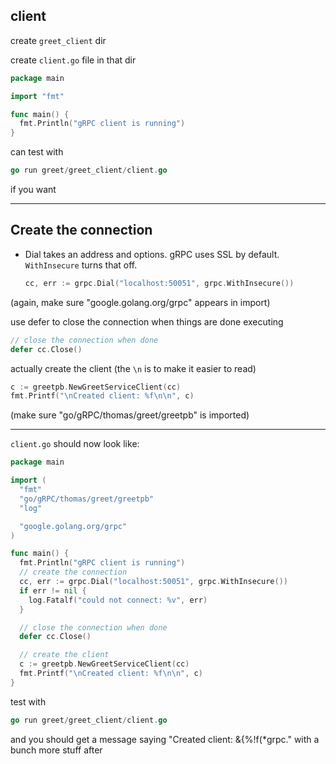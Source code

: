 ## client

create `greet_client` dir

create `client.go` file in that dir

```go
package main

import "fmt"

func main() {
  fmt.Println("gRPC client is running")
}
```

can test with

```go
go run greet/greet_client/client.go
```

if you want

---
## Create the connection

- Dial takes an address and options. gRPC uses SSL by default. `WithInsecure` turns that off.

  ```go
  cc, err := grpc.Dial("localhost:50051", grpc.WithInsecure())
  ```

(again, make sure "google.golang.org/grpc" appears in import)

  use defer to close the connection when things are done executing
  
  ```go
  // close the connection when done
  defer cc.Close()
  ```

  actually create the client (the `\n` is to make it easier to read)

  ```go
  c := greetpb.NewGreetServiceClient(cc)
  fmt.Printf("\nCreated client: %f\n\n", c)
  ```

(make sure "go/gRPC/thomas/greet/greetpb" is imported)

---
`client.go` should now look like:

```go
package main

import (
  "fmt"
  "go/gRPC/thomas/greet/greetpb"
  "log"

  "google.golang.org/grpc"
)

func main() {
  fmt.Println("gRPC client is running")
  // create the connection
  cc, err := grpc.Dial("localhost:50051", grpc.WithInsecure())
  if err != nil {
    log.Fatalf("could not connect: %v", err)
  }

  // close the connection when done
  defer cc.Close()

  // create the client
  c := greetpb.NewGreetServiceClient(cc)
  fmt.Printf("\nCreated client: %f\n\n", c)
}
```

test with

```go
go run greet/greet_client/client.go
```

and you should get a message saying "Created client: &{%!f(*grpc." with a bunch more stuff after
